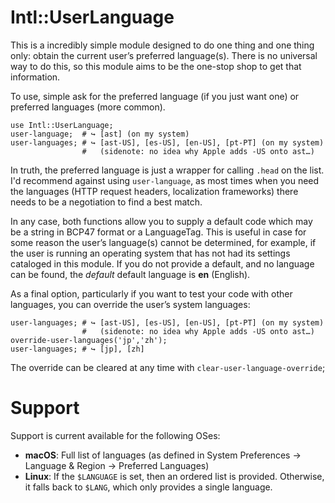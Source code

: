 # Intl::UserLanguage

This is a incredibly simple module designed to do one thing and one thing only:
obtain the current user’s preferred language(s).  There is no universal way to
do this, so this module aims to be the one-stop shop to get that information.

To use, simple ask for the preferred language (if you just want one) or
preferred languages (more common).

    use Intl::UserLanguage;
    user-language;  # ↪︎ [ast] (on my system)
    user-languages; # ↪︎ [ast-US], [es-US], [en-US], [pt-PT] (on my system)
                    #   (sidenote: no idea why Apple adds -US onto ast…)

In truth, the preferred language is just a wrapper for calling `.head` on the
list.  I'd recommend against using `user-language`, as most times when you
need the languages (HTTP request headers, localization frameworks) there needs
to be a negotiation to find a best match.

In any case, both functions allow you to supply a default code which may be a
string in BCP47 format or a LanguageTag.  This is useful in case for some reason
the user’s language(s) cannot be determined, for example, if the user is
running an operating system that has not had its settings cataloged in this
module.  If you do not provide a default, and no language can be found, the
*default* default language is **en** (English).

As a final option, particularly if you want to test your code with other
languages, you can override the user’s system languages:

    user-languages; # ↪︎ [ast-US], [es-US], [en-US], [pt-PT] (on my system)
                    #   (sidenote: no idea why Apple adds -US onto ast…)
    override-user-languages('jp','zh');
    user-languages; # ↪︎ [jp], [zh]

The override can be cleared at any time with `clear-user-language-override`;

# Support

Support is current available for the following OSes:

  - **macOS**: Full list of languages (as defined in System Preferences → Language & Region → Preferred Languages)
  - **Linux**: If the `$LANGUAGE` is set, then an ordered list is provided.  Otherwise, it falls back to `$LANG`, which only provides a single language.  
